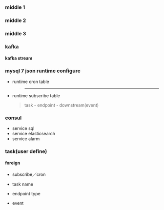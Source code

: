### middle 1

### middle 2

### middle 3

### kafka

#### kafka stream
  

### mysql 7 json runtime configure
- runtime cron table
  > * * * * * 
- runtime subscribe table
  > task - endpoint - downstream(event)

### consul
- service sql
- service elasticsearch
- service alarm

### task(user define)
#### foreign
- subscribe／cron

- task name
- endpoint type
- event
